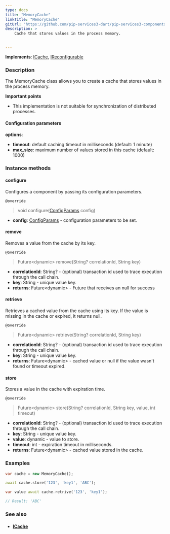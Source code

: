 ```yaml
---
type: docs
title: "MemoryCache"
linkTitle: "MemoryCache"
gitUrl: "https://github.com/pip-services3-dart/pip-services3-components-dart"
description: >
    Cache that stores values in the process memory.


---
```


**Implements**: [ICache](../icache), [IReconfigurable](../../../commons/config/ireconfigurable)

### Description

The MemoryCache class allows you to create a cache that stores values in the process memory.

**Important points**

- This implementation is not suitable for synchronization of distributed processes.

#### Configuration parameters
**options**:
- **timeout**: default caching timeout in milliseconds (default: 1 minute)
- **max_size**: maximum number of values stored in this cache (default: 1000)

### Instance methods

#### configure
Configures a component by passing its configuration parameters.

`@override`
> void configure([ConfigParams](../../../commons/config/config_params) config)

- **config**: [ConfigParams](../../../commons/config/config_params) - configuration parameters to be set.


#### remove
Removes a value from the cache by its key.

`@override`
> Future\<dynamic\> remove(String? correlationId, String key)

- **correlationId**: String? - (optional) transaction id used to trace execution through the call chain.
- **key**: String - unique value key.
- **returns**: Future\<dynamic\> - Future that receives an null for success


#### retrieve
Retrieves a cached value from the cache using its key.
If the value is missing in the cache or expired, it returns null.

`@override`
> Future\<dynamic\> retrieve(String? correlationId, String key)

- **correlationId**: String? - (optional) transaction id used to trace execution through the call chain.
- **key**: String - unique value key.
- **returns**: Future\<dynamic\> - cached value or null if the value wasn't found or timeout expired.


#### store
Stores a value in the cache with expiration time.

`@override`
> Future\<dynamic\> store(String? correlationId, String key, value, int timeout)

- **correlationId**: String? - (optional) transaction id used to trace execution through the call chain.
- **key**: String - unique value key.
- **value**: dynamic - value to store.
- **timeout**: int - expiration timeout in milliseconds.
- **returns**: Future\<dynamic\> - cached value stored in the cache.

### Examples

```dart
var cache = new MemoryCache();

await cache.store('123', 'key1', 'ABC');

var value await cache.retrive('123', 'key1');

// Result: 'ABC'
```

### See also
- #### [ICache](../icache)
